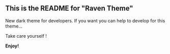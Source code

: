 ## This is the README for "Raven Theme"

New dark theme for developers. If you want you can help to develop for this theme...

Take care yourself ! 

**Enjoy!**
